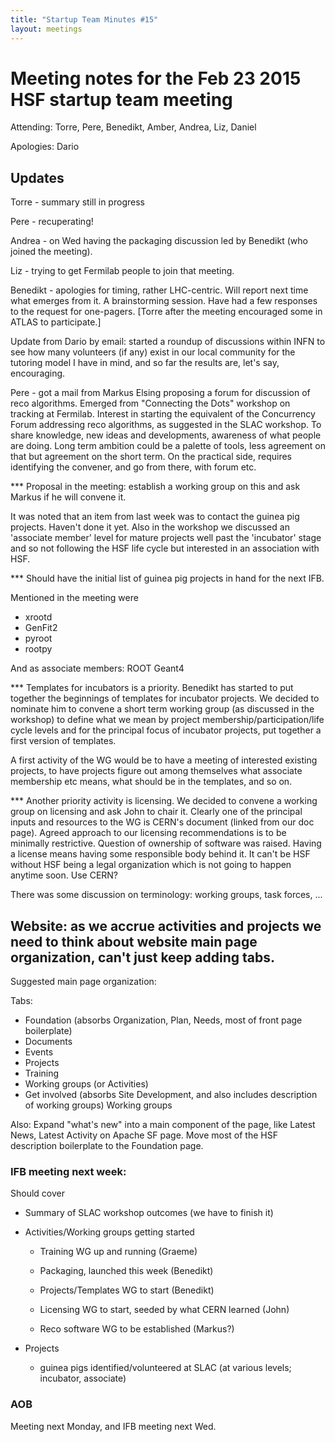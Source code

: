 ```yaml
---
title: "Startup Team Minutes #15"
layout: meetings
---
```


# Meeting notes for the Feb 23 2015 HSF startup team meeting

Attending: Torre, Pere, Benedikt, Amber, Andrea, Liz, Daniel

Apologies: Dario

## Updates

Torre - summary still in progress

Pere - recuperating!

Andrea - on Wed having the packaging discussion led by Benedikt (who joined the meeting).

Liz - trying to get Fermilab people to join that meeting.

Benedikt - apologies for timing, rather LHC-centric. Will report next time what emerges from it. A brainstorming session. Have had a few responses to the request for one-pagers.
[Torre  after the meeting encouraged some in ATLAS to participate.]

Update from Dario by email: started a roundup of discussions within INFN to see how many volunteers (if any) exist in our local community for the tutoring model I have in mind, and so far the results are, let's say, encouraging.

Pere - got a mail from Markus Elsing proposing a forum for discussion of reco algorithms. Emerged from "Connecting the Dots" workshop on tracking at Fermilab. Interest in starting the equivalent of the Concurrency Forum addressing reco algorithms, as suggested in the SLAC workshop. To share knowledge, new ideas and developments, awareness of what people are doing. Long term ambition could be a palette of tools, less agreement on that but agreement on the short term. On the practical side, requires identifying the convener, and go from there, with forum etc.

*** Proposal in the meeting: establish a working group on this and ask Markus if he will convene it.

It was noted that an item from last week was to contact the guinea pig projects. Haven't done it yet.
Also in the workshop we discussed an 'associate member' level for mature projects well past the 'incubator' stage and so not following the HSF life cycle but interested in an association with HSF.

*** Should have the initial list of guinea pig projects in hand for the next IFB.

Mentioned in the meeting were
 - xrootd
 - GenFit2
 - pyroot
 - rootpy

And as associate members:
ROOT
Geant4

*** Templates for incubators is a priority. Benedikt has started to put together the beginnings of templates for incubator projects. We decided to nominate him to convene a short term working group (as discussed in the workshop) to define what we mean by project membership/participation/life cycle levels and for the principal focus of incubator projects, put together a first version of templates.

A first activity of the WG would be to have a meeting of interested existing projects, to have projects figure out among themselves what associate membership etc means, what should be in the templates, and so on.

*** Another priority activity is licensing. We decided to convene a working group on licensing and ask John to chair it. Clearly one of the principal inputs and resources to the WG is CERN's document (linked from our doc page).
Agreed approach to our licensing recommendations is to be minimally restrictive.
Question of ownership of software was raised. Having a license means having some responsible body behind it. It can't be HSF without HSF being a legal organization which is not going to happen anytime soon. Use CERN?

There was some discussion on terminology: working groups, task forces, ...

## Website: as we accrue activities and projects we need to think about website main page organization, can't just keep adding tabs.

Suggested main page organization:

Tabs:
 - Foundation (absorbs Organization, Plan, Needs, most of front page boilerplate)
 - Documents
 - Events
 - Projects
 - Training
 - Working groups (or Activities)
 - Get involved (absorbs Site Development, and also includes description of working groups)
    Working groups

Also: Expand "what's new" into a main component of the page, like Latest News, Latest Activity on Apache SF page. Move most of the HSF description boilerplate to the Foundation page.

### IFB meeting next week:

Should cover
- Summary of SLAC workshop outcomes (we have to finish it)

- Activities/Working groups getting started
    - Training WG up and running (Graeme)

    - Packaging, launched this week (Benedikt)
    - Projects/Templates WG to start (Benedikt)
    - Licensing WG to start, seeded by what CERN learned (John)
    - Reco software WG to be established (Markus?)
- Projects
    - guinea pigs identified/volunteered at SLAC (at various levels; incubator, associate)

### AOB

Meeting next Monday, and IFB meeting next Wed.
